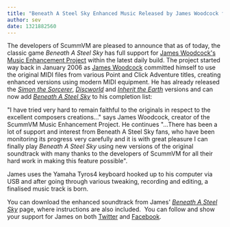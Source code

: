 ```yaml
---
title: "Beneath A Steel Sky Enhanced Music Released by James Woodcock for ScummVM"
author: sev
date: 1321882560
---
```


The developers of ScummVM are pleased to announce that as of today, the classic game *Beneath A Steel Sky* has full support for [James Woodcock's Music Enhancement Project](http://www.jameswoodcock.co.uk/?page_id=54) within the latest daily build. The project started way back in January 2006 as [James Woodcock](http://www.jameswoodcock.co.uk/) committed himself to use the original MIDI files from various Point and Click Adventure titles, creating enhanced versions using modern MIDI equipment. He has already released the *[Simon the Sorcerer](http://www.jameswoodcock.co.uk/?p=956)*, *[Discworld](http://www.jameswoodcock.co.uk/?p=1958)* and *[Inherit the Earth](http://www.jameswoodcock.co.uk/?p=1935)* versions and can now add *[Beneath A Steel Sky](http://www.jameswoodcock.co.uk/?p=7695)* to his completion list:  
  
"I have tried very hard to remain faithful to the originals in respect to the excellent composers creations..." says James Woodcock, creator of the ScummVM Music Enhancement Project. He continues "...There has been a lot of support and interest from Beneath A Steel Sky fans, who have been monitoring its progress very carefully and it is with great pleasure I can finally play *Beneath A Steel Sky* using new versions of the original soundtrack with many thanks to the developers of ScummVM for all their hard work in making this feature possible".  
  
James uses the Yamaha Tyros4 keyboard hooked up to his computer via USB and after going through various tweaking, recording and editing, a finalised music track is born.

You can download the enhanced soundtrack from James' *[Beneath A Steel Sky](http://www.jameswoodcock.co.uk/?p=7695)* page, where instructions are also included.  You can follow and show your support for James on both [Twitter](https://twitter.com/jameswoodcock) and [Facebook](http://www.facebook.com/pages/James-Woodcock/198209883548095).
